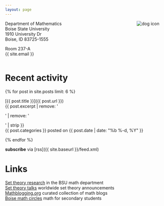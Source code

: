 ```yaml
---
layout: page
---
```


<img style="float:right;margin-left:10px" src="{{ site.baseurl }}/assets/dogsquaresmall.png" alt="dog icon" />

Department of Mathematics  
Boise State University  
1910 University Dr  
Boise, ID 83725-1555  

Room 237-A  
{{ site.email }}

<div style="clear:both"></div>

# Recent activity

{% for post in site.posts limit: 6 %}

[{{ post.title }}]({{ post.url }})  
{{ post.excerpt | remove: '<p>' | remove: '</p>' | strip }}  
<span class="post-meta"><span class="category_name">{{ post.categories }}</span> posted on {{ post.date | date: "%b %-d, %Y" }}</span>

{% endfor %}

**subscribe** via [rss]({{ site.baseurl }}/feed.xml)

# Links

[Set theory research](https://math.boisestate.edu/research/settheory) in the BSU math department  
[Set theory talks](http://settheory.mathtalks.org) worldwide set theory announcements  
[Mathblogging.org](https://mathblogging.org) curated collection of math blogs  
[Boise math circles](http://boisemathcircles.org) math for secondary students